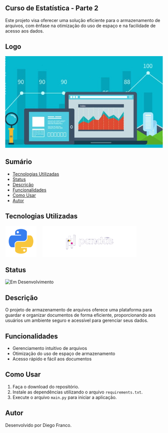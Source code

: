 ## Curso de Estatística - Parte 2

Este projeto visa oferecer uma solução eficiente para o armazenamento de arquivos, com ênfase na otimização do uso de espaço e na facilidade de acesso aos dados.

## Logo

<div align="center">
  <img src="img/logo.png" alt="Imagem do Projeto" width="600">
</div>

## Sumário

- [Tecnologias Utilizadas](#tecnologias-utilizadas)
- [Status](#status)
- [Descrição](#descrição)
- [Funcionalidades](#funcionalidades)
- [Como Usar](#como-usar)
- [Autor](#autor)

## Tecnologias Utilizadas

<div style="display: flex; flex-direction: row;">
  <div style="margin-right: 20px; display: flex; justify-content: flex-start;">
    <img src="img/python.png" alt="Logo Python" width="100"/>
  </div>
  <div style="display: flex; justify-content: flex-start;">
    <img src="img/pandas.png" alt="Logo Pandas" width="300"/>
  </div>
</div>

## Status

![Em Desenvolvimento](http://img.shields.io/static/v1?label=STATUS&message=EM%20DESENVOLVIMENTO&color=RED&style=for-the-badge)

## Descrição

O projeto de armazenamento de arquivos oferece uma plataforma para guardar e organizar documentos de forma eficiente, proporcionando aos usuários um ambiente seguro e acessível para gerenciar seus dados.

## Funcionalidades

- Gerenciamento intuitivo de arquivos
- Otimização do uso de espaço de armazenamento
- Acesso rápido e fácil aos documentos

## Como Usar

1. Faça o download do repositório.
2. Instale as dependências utilizando o arquivo `requirements.txt`.
3. Execute o arquivo `main.py` para iniciar a aplicação.

## Autor

Desenvolvido por Diego Franco.
